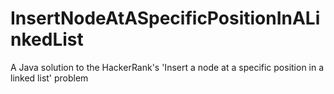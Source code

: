 # InsertNodeAtASpecificPositionInALinkedList
A Java solution to the HackerRank's 'Insert a node at a specific position in a linked list' problem
